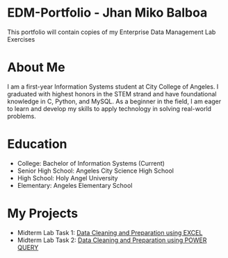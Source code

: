 # EDM-Portfolio - Jhan Miko Balboa
This portfolio will contain copies of my Enterprise Data Management Lab Exercises
# About Me
I am a first-year Information Systems student at City College of Angeles. I graduated with highest honors in the STEM strand and have foundational knowledge in C, Python, and MySQL. As a beginner in the field, I am eager to learn and develop my skills to apply technology in solving real-world problems.
# Education
- College: Bachelor of Information Systems (Current)
- Senior High School: Angeles City Science High School
- High School: Holy Angel University
- Elementary: Angeles Elementary School
# My Projects
- Midterm Lab Task 1: [Data Cleaning and Preparation using EXCEL](Midterm%20Lab%20Task%201)
- Midterm Lab Task 2: [Data Cleaning and Preparation using POWER QUERY](Midterm%20Lab%20Task%202)
